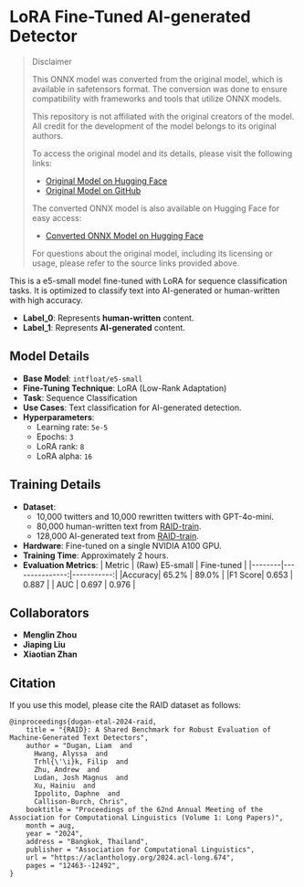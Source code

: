 # LoRA Fine-Tuned AI-generated Detector

> Disclaimer
>
> This ONNX model was converted from the original model, which is available in safetensors format. The conversion was done to ensure compatibility with frameworks and tools that utilize ONNX models.
>
> This repository is not affiliated with the original creators of the model. All credit for the development of the model belongs to its original authors.
>
> To access the original model and its details, please visit the following links:
>  - [Original Model on Hugging Face](https://huggingface.co/MayZhou/e5-small-lora-ai-generated-detector)
>  - [Original Model on GitHub](https://github.com/menglinzhou/microsoft-hackathon-24)
>
> The converted ONNX model is also available on Hugging Face for easy access:
>  - [Converted ONNX Model on Hugging Face](https://huggingface.co/jaxmef/e5-small-lora-ai-generated-detector-onnx)
>
> For questions about the original model, including its licensing or usage, please refer to the source links provided above.

This is a e5-small model fine-tuned with LoRA for sequence classification tasks. It is optimized to classify text into AI-generated or human-written with high accuracy.

- **Label_0**: Represents **human-written** content.
- **Label_1**: Represents **AI-generated** content.

## Model Details

- **Base Model**: `intfloat/e5-small`
- **Fine-Tuning Technique**: LoRA (Low-Rank Adaptation)
- **Task**: Sequence Classification
- **Use Cases**: Text classification for AI-generated detection.
- **Hyperparameters**: 
   - Learning rate: `5e-5`
   - Epochs: `3`
   - LoRA rank: `8`
   - LoRA alpha: `16`


## Training Details

- **Dataset**:
    - 10,000 twitters and 10,000 rewritten twitters with GPT-4o-mini.
    - 80,000 human-written text from [RAID-train](https://github.com/liamdugan/raid).
    - 128,000 AI-generated text from [RAID-train](https://github.com/liamdugan/raid).
- **Hardware**: Fine-tuned on a single NVIDIA A100 GPU.
- **Training Time**: Approximately 2 hours.
- **Evaluation Metrics**:
| Metric | (Raw) E5-small | Fine-tuned |
|--------|---------------:|-----------:|
|Accuracy| 65.2%          | 89.0%      |
|F1 Score| 0.653          | 0.887      |
| AUC    | 0.697          | 0.976      |

## Collaborators

- **Menglin Zhou**
- **Jiaping Liu**
- **Xiaotian Zhan**


## Citation
If you use this model, please cite the RAID dataset as follows:
```
@inproceedings{dugan-etal-2024-raid,
    title = "{RAID}: A Shared Benchmark for Robust Evaluation of Machine-Generated Text Detectors",
    author = "Dugan, Liam  and
      Hwang, Alyssa  and
      Trhl{\'\i}k, Filip  and
      Zhu, Andrew  and
      Ludan, Josh Magnus  and
      Xu, Hainiu  and
      Ippolito, Daphne  and
      Callison-Burch, Chris",
    booktitle = "Proceedings of the 62nd Annual Meeting of the Association for Computational Linguistics (Volume 1: Long Papers)",
    month = aug,
    year = "2024",
    address = "Bangkok, Thailand",
    publisher = "Association for Computational Linguistics",
    url = "https://aclanthology.org/2024.acl-long.674",
    pages = "12463--12492",
}
```

